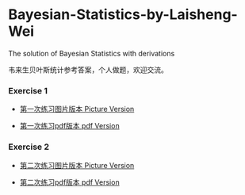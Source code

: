 # Bayesian-Statistics-by-Laisheng-Wei
The solution of Bayesian Statistics with derivations

韦来生贝叶斯统计参考答案，个人做题，欢迎交流。


### Exercise 1

- [第一次练习图片版本 Picture Version](Exercise1/readme.md)

- [第一次练习pdf版本 pdf Version](https://github.com/liziyue17/Bayesian-Statistics-by-Laisheng-Wei/blob/master/Exercise1/Bayesian%20exercise%201.pdf)

### Exercise 2

- [第二次练习图片版本 Picture Version](Exercise2/readme.md)

- [第二次练习pdf版本 pdf Version](https://github.com/liziyue17/Bayesian-Statistics-by-Laisheng-Wei/blob/master/Exercise2/Bayesian%20exercise%202.pdf)
